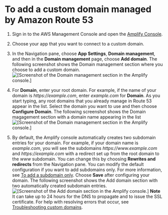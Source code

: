 # To add a custom domain managed by Amazon Route 53<a name="to-add-a-custom-domain-managed-by-amazon-route-53"></a>

1. Sign in to the AWS Management Console and open the [Amplify Console](https://console.aws.amazon.com/amplify/)\.

1. Choose your app that you want to connect to a custom domain\.

1. In the Navigation pane, choose **App Settings**, **Domain management**, and then in the **Domain management** page, choose **Add domain**\. The following screenshot shows the Domain management section where you choose to add a custom domain\.  
![\[Screenshot of the Domain management section in the Amplify console.\]](http://docs.aws.amazon.com/amplify/latest/userguide/images/amplify-customdomain-1.png)

1. For **Domain**, enter your root domain\. For example, if the name of your domain is *https://example\.com*, enter *example\.com* for **Domain**\. As you start typing, any root domains that you already manage in Route 53 appear in the list\. Select the domain you want to use and then choose **Configure Domain**\. The following screenshot shows the Domain magagement section with a domain name appearing in the list  
![\[Screenshot of the Domain management section in the Amplify console.\]](http://docs.aws.amazon.com/amplify/latest/userguide/images/amplify-customdomain-2.png)

1. By default, the Amplify console automatically creates two subdomain entries for your domain\. For example, if your domain name is *example\.com*, you will see the subdomains *https://www\.example\.com* and *https://example\.com* with a redirect set up from the root domain to the *www* subdomain\. You can change this by choosing **Rewrites and redirects** from the Navigation pane\. You can modify the default configuration if you want to add subdomains only\. For more information, see [To add a subdomain only](to-manage-subdomains.md#to-add-a-subdomain-only)\. Choose **Save** after configuring your domain\. The following screenshot shows the Add domain section with two automatically created subdomain entries\.  
![\[Screenshot of the Add domain section in the Amplify console.\]](http://docs.aws.amazon.com/amplify/latest/userguide/images/amplify-customdomain-configureUpdate.png)
**Note**  
 It can take up to 24 hours for the DNS to propagate and to issue the SSL certificate\. For help with resolving errors that occur, see [Troubleshooting custom domains](custom-domain-troubleshoot-guide.md)\.